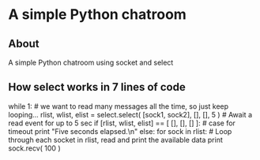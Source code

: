 A simple Python chatroom
========================

About
------------------------
A simple Python chatroom using socket and select

How select works in 7 lines of code
-----------------------------------
while 1:  # we want to read many messages all the time, so just keep looping...
    rlist, wlist, elist = select.select( [sock1, sock2], [], [], 5 )  # Await a read event for up to 5 sec
    if [rlist, wlist, elist] == [ [], [], [] ]:  # case for timeout
        print "Five seconds elapsed.\n"
    else:
        for sock in rlist:  # Loop through each socket in rlist, read and print the available data
            print sock.recv( 100 )

